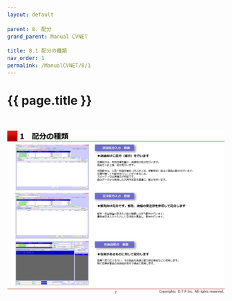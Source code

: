 ```yaml
---
layout: default

parent: 8. 配分
grand_parent: Manual CVNET

title: 8.1 配分の種類
nav_order: 1
permalink: /ManualCVNET/8/1
---
```


# {{ page.title }} <br/><br/>

<a href="/img/Haibun/Haibun3.PNG" target="_blank">
<img src="/img/Haibun/Haibun3.PNG" alt="login image"></a>


